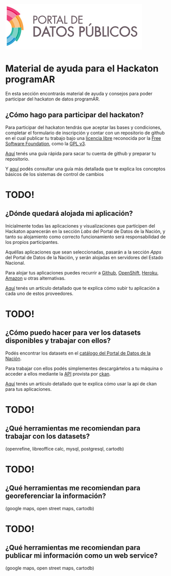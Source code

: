![Portal de datos publicos](images/portal/banner_portal_datos.png)

Material de ayuda para el Hackaton programAR
============================================

En esta sección encontrarás material de ayuda y consejos para poder participar del hackaton de datos programAR.

¿Cómo hago para participar del hackaton?
----------------------------------------

Para participar del hackaton tendrás que aceptar las bases y condiciones, completar el formulario de inscripción y contar con un repositorio de github en el cual publicar tu trabajo bajo una [licencia libre](http://www.gnu.org/licenses/license-list.html#GPLCompatibleLicenses) reconocida por la [Free Software Foundation](http://www.fsf.org/), como la [GPL v3](http://www.gnu.org/licenses/gpl.html).

[Aquí](github_hackaton.md) tenés una guía rápida para sacar tu cuenta de github y preparar tu repositorio.

Y [aquí](github.md) podés consultar una guía más detallada que te explica los conceptos básicos de los sistemas de control de cambios

# TODO!
¿Dónde quedará alojada mi aplicación?
-------------------------------------

Inicialmente todas las aplicaciones y visualizaciones que participen del Hackaton aparecerán en la sección *Labs* del Portal de Datos de la Nación, y tanto su alojamiento como correcto funcionamiento será responsabilidad de los propios participantes.

Aquéllas aplicaciones que sean seleccionadas, pasarán a la sección *Apps* del Portal de Datos de la Nación, y serán alojadas en servidores del Estado Nacional.

Para alojar tus aplicaciones puedes recurrir a [Github](host_github.md), [OpenShift](host_openshift.md), [Heroku](host_heroku), [Amazon](host_amazon) u otras alternativas.

[Aquí](host.md) tenés un artículo detallado que te explica cómo subir tu aplicación a cada uno de estos proveedores.

# TODO!
¿Cómo puedo hacer para ver los datasets disponibles y trabajar con ellos?
-------------------------------------------------------------------------

Podés encontrar los datasets en el [catálogo del Portal de Datos de la Nación](link!).

Para trabajar con ellos podés simplementes descargártelos a tu máquina o acceder a ellos mediante la [API](http://docs.ckan.org/en/ckan-2.0/datastore-api.html) provista por [ckan](http://ckan.org/).

[Aquí](ckan_api.md) tenés un artículo detallado que te explica cómo usar la api de ckan para tus aplicaciones.


# TODO!
¿Qué herramientas me recomiendan para trabajar con los datasets?
-------------------------------------------------------------------------

(openrefine, libreoffice calc, mysql, postgresql, cartodb)


# TODO!
¿Qué herramientas me recomiendan para georeferenciar la información?
-------------------------------------------------------------------------

(google maps, open street maps, cartodb)

# TODO!
¿Qué herramientas me recomiendan para publicar mi información como un web service?
-------------------------------------------------------------------------

(google maps, open street maps, cartodb)



